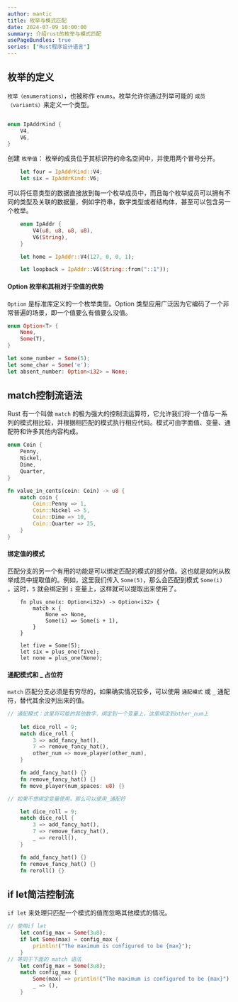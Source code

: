 ```yaml
---
author: mantic
title: 枚举与模式匹配
date: 2024-07-09 10:00:00
summary: 介绍rust的枚举与模式匹配
usePageBundles: true
series: ["Rust程序设计语言"]
---
```


## 枚举的定义

`枚举（enumerations）`，也被称作 `enums`。枚举允许你通过列举可能的 `成员（variants）`来定义一个类型。

```rust

enum IpAddrKind {
    V4,
    V6,
}

```

创建 `枚举值`： 枚举的成员位于其标识符的命名空间中，并使用两个冒号分开。

```rust
    let four = IpAddrKind::V4;
    let six = IpAddrKind::V6;
```

可以将任意类型的数据直接放到每一个枚举成员中，而且每个枚举成员可以拥有不同的类型及关联的数据量，例如字符串，数字类型或者结构体，甚至可以包含另一个枚举。

```rust
    enum IpAddr {
        V4(u8, u8, u8, u8),
        V6(String),
    }

    let home = IpAddr::V4(127, 0, 0, 1);

    let loopback = IpAddr::V6(String::from("::1"));
```

#### Option 枚举和其相对于空值的优势

`Option` 是标准库定义的一个枚举类型。Option 类型应用广泛因为它编码了一个非常普遍的场景，即一个值要么有值要么没值。

```rust
enum Option<T> {
    None,
    Some(T),
}

let some_number = Some(5);
let some_char = Some('e');
let absent_number: Option<i32> = None;
```

## match控制流语法

Rust 有一个叫做 `match` 的极为强大的控制流运算符，它允许我们将一个值与一系列的模式相比较，并根据相匹配的模式执行相应代码。模式可由字面值、变量、通配符和许多其他内容构成。

```rust
enum Coin {
    Penny,
    Nickel,
    Dime,
    Quarter,
}

fn value_in_cents(coin: Coin) -> u8 {
    match coin {
        Coin::Penny => 1,
        Coin::Nickel => 5,
        Coin::Dime => 10,
        Coin::Quarter => 25,
    }
}
```

#### 绑定值的模式

匹配分支的另一个有用的功能是可以绑定匹配的模式的部分值。这也就是如何从枚举成员中提取值的。例如，这里我们传入 `Some(5)`，那么会匹配到模式 `Some(i)` ，这时，`5` 就会绑定到 `i` 变量上，这样就可以提取出来使用了。

```
    fn plus_one(x: Option<i32>) -> Option<i32> {
        match x {
            None => None,
            Some(i) => Some(i + 1),
        }
    }

    let five = Some(5);
    let six = plus_one(five);
    let none = plus_one(None);
```

#### 通配模式和 _ 占位符

`match` 匹配分支必须是有穷尽的，如果确实情况较多，可以使用 `通配模式` 或 `_` 通配符，替代其余没列出来的值。

```rust
// 通配模式：这里将可能的其他数字，绑定到一个变量上，这里绑定到other_num上
    
    let dice_roll = 9;
    match dice_roll {
        3 => add_fancy_hat(),
        7 => remove_fancy_hat(),
        other_num => move_player(other_num),
    }

    fn add_fancy_hat() {}
    fn remove_fancy_hat() {}
    fn move_player(num_spaces: u8) {}

// 如果不想绑定变量使用，那么可以使用_通配符

    let dice_roll = 9;
    match dice_roll {
        3 => add_fancy_hat(),
        7 => remove_fancy_hat(),
        _ => reroll(),
    }

    fn add_fancy_hat() {}
    fn remove_fancy_hat() {}
    fn reroll() {}
```

## if let简洁控制流

`if let` 来处理只匹配一个模式的值而忽略其他模式的情况。

```rust
// 使用if let
    let config_max = Some(3u8);
    if let Some(max) = config_max {
        println!("The maximum is configured to be {max}");
    }
// 等同于下面的 match 语法
    let config_max = Some(3u8);
    match config_max {
        Some(max) => println!("The maximum is configured to be {max}"),
        _ => (),
    }
```